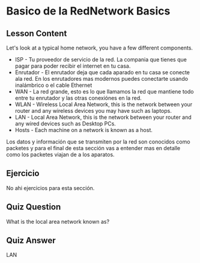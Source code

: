 # Basico de la RedNetwork Basics

## Lesson Content

Let's look at a typical home network, you have a few different components.

<ul>
<li>ISP - Tu proveedor de servicio de la red. La compania que tienes que pagar para poder recibir el internet en tu casa.</li>
<li>Enrutador - El enrutador deja que cada aparado en tu casa se conecte ala red. En los enrutadores mas modernos puedes conectarte usando inalámbrico o el cable Ethernet</li>
<li>WAN - La red grande, esto es lo que llamamos la red que mantiene todo entre tu enrutador y las otras conexiónes en la red.</li>
<li>WLAN - Wireless Local Area Network, this is the network between your router and any wireless devices you may have such as laptops.</li>
<li>LAN - Local Area Network, this is the network between your router and any wired devices such as Desktop PCs.</li>
<li>Hosts - Each machine on a network is known as a host.</li>
</ul>

Los datos y información que se transmiten por la red son conocidos como packetes y para el final de esta sección vas a entender mas en detalle como los packetes viajan de a los aparatos.

## Ejercicio

No  ahi ejercicios para esta sección.

## Quiz Question

What is the local area network known as?

## Quiz Answer

LAN
